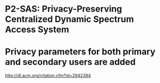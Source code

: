 # P2-SAS: Privacy-Preserving Centralized Dynamic Spectrum Access System

# Privacy parameters for both primary and secondary users are added

http://dl.acm.org/citation.cfm?id=2942384
